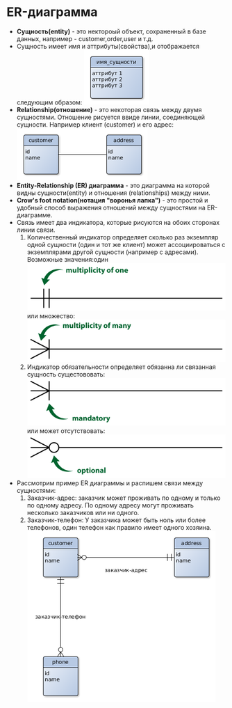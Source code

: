 # ER-диаграмма
* <b>Сущность(entity)</b> - это нектороый объект, сохраненный в базе данных, например - customer,order,user и т.д.
* Сущность имеет имя и аттрибуты(свойства),и отображается следующим образом:
![entity.png](entity.png)
* <b>Relationship(отношение)</b> - это некоторая связь между двумя сущностями. Отношение рисуется ввиде линии, соединяющей сущности. Например клиент (customer) и его адрес:
![customer-address.png](customer-address.png)
* <b>Entity-Relationship (ER) диаграмма</b> - это диаграмма на которой видны сущности(entity) и отношения (relationships) между ними.
* <b>Crow's foot notation(нотация "воронья лапка")</b> - это простой и удобный способ выражения отношений между сущностями на ER-диаграмме.
* Cвязь имеет два индикатора, которые рисуются на обоих сторонах линии связи.
    1. Количественный индикатор определяет сколько раз
    экземпляр одной сущности (один и тот же клиент) может ассоциироваться с экземплярами другой сущности (например с адресами). Возможные значения:один
    ![crows-foot-notation-multiplicity-of-one.png](crows-foot-notation-multiplicity-of-one.png)
    или множество:
    ![crows-foot-notation-multiplicity-of-many.png](crows-foot-notation-multiplicity-of-many.png)
    2. Индикатор обязательности определяет обязанна ли связанная сущность сущестововать:
    ![mandratory.png](mandratory.png)
    или может отсутствовать:
    ![optional.png](optional.png)
* Рассмотрим пример ER диаграммы и распишем связи между сущностями:
  1. Заказчик-адрес: заказчик может проживать по одному и только по одному адресу. По одному адреcу могут проживать несколько заказчиков или ни одного.
  2. Заказчик-телефон: У заказчика может быть ноль или более телефонов, один телефон как правило имеет одного хозяина.
  ![cap.png](сap.png)
